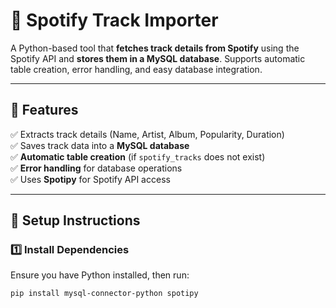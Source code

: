 # 🎵 Spotify Track Importer

A Python-based tool that **fetches track details from Spotify** using the Spotify API and **stores them in a MySQL database**. Supports automatic table creation, error handling, and easy database integration.

---

## 🚀 Features

✅ Extracts track details (Name, Artist, Album, Popularity, Duration)  
✅ Saves track data into a **MySQL database**  
✅ **Automatic table creation** (if `spotify_tracks` does not exist)  
✅ **Error handling** for database operations  
✅ Uses **Spotipy** for Spotify API access  

---

## 🔧 Setup Instructions

### **1️⃣ Install Dependencies**
Ensure you have Python installed, then run:

```bash
pip install mysql-connector-python spotipy
